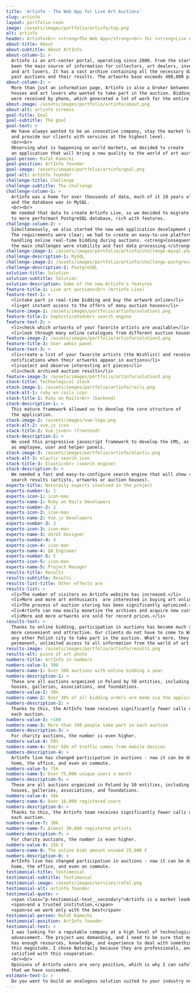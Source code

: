 ```yaml
---
title: 'Artinfo - The Web App for Live Art Auctions'
slug: artinfo
layout: portfolio-case
image: /assets/images/portfolio/artinfo/top.png
alt: artinfo
header: Artinfo<br> <strong>The Web App</strong><br> for <strong>Live Art Auctions</strong>
about-title: About
about-subtitle: About ArtInfo
about-column-1: >
  Artinfo is an art-center portal, operating since 2000. From the start, it has
  been the main source of information for collectors, art dealers, investors
  and art lovers. It has a vast archive containing all the necessary data about
  past auctions and their results. The artworks base exceeds 400,000 pieces.
about-column-2: >
  More than just an information page, Artinfo is also a broker between auction
  houses and art lovers who wanted to take part in the auction. Bidding orders
  were received by phone, which generated a lot of work for the entire team.
about-image: /assets/images/portfolio/artinfo/about.png
about-alt: artinfo screens
goal-title: Goal
goal-subtitle: The goal
goal-text: >
  We have always wanted to be an innovative company, stay the market leader
  and provide our clients with services at the highest level.
  <br><br>
  Observing what is happening on world markets, we decided to create
  an application that will bring a new quality to the world of art auctions.
goal-person: Rafał Kamecki
goal-position: ArtInfo founder
goal-image: /assets/images/portfolio/artinfo/goal.png
goal-alt: artinfo founder
challenge-title: Challenge
challenge-subtitle: The challenge
challenge-column-1: >
  Artinfo was a home for over thousands of data, much of it 10 years old,
  and the database was in MySQL.
  <br><br>
  We needed that data to create Artinfo Live, so we decided to migrate it all
  to more performant PostgreSQL database, rich with features.
challenge-column-2: >
  Simultaneously, we also started the new web application development process.
  The requirements were clear; we had to create an easy-to-use platform for
  handling online real-time bidding during auctions. <strong>Consequently,
  the main challenges were stability and fast data processing.</strong>
challenge-image-1: /assets/images/portfolio/artinfo/challenge-mysql.png
challenge-description-1: MySQL
challenge-image-2: /assets/images/portfolio/artinfo/challenge-postgresql.png
challenge-description-2: PostgreSQL
solution-title: Solution
solution-subtitle: Solution
solution-description: Some of the new Artinfo’s features
feature-title-1: Live art auctions<br> (Artinfo Live)
feature-text-1: >
  <li>take part in real-time bidding and buy the artwork online</li>
  <li>get instant access to the offers of many auction houses</li>
feature-image-1: /assets/images/portfolio/artinfo/solution1.png
feature-title-2: Sophisticated<br> search engine
feature-text-2: >
  <li>check which artworks of your favorite artists are available</li>
  <li>look through many online catalogues from different auction houses</li>
feature-image-2: /assets/images/portfolio/artinfo/solution2.png
feature-title-3: User admin panel
feature-text-3: >
  <li>create a list of your favorite artists (the Wishlist) and receive e-mail
  notifications when their artworks appear in auctions</li>
  <li>select and observe interesting art pieces</li>
  <li>check archived auction results</li>
feature-image-3: /assets/images/portfolio/artinfo/solution3.png
stack-title: Technological stack
stack-image-1: /assets/images/portfolio/artinfo/rails.png
stack-alt-1: ruby on rails icon
stack-title-1: Ruby on Rails<br> (backend)
stack-description-1: >
  This mature framework allowed us to develop the core structure of
  the application.
stack-image-2: /assets/images/vue-logo.png
stack-alt-2: vue.js icon
stack-title-2: Vue.js<br> (frontend)
stack-description-2: >
  We used this progressive javascript framework to develop the CMS, as well
  as employee, user and helper panels.
stack-image-3: /assets/images/portfolio/artinfo/elastic.png
stack-alt-3: elastic search icon
stack-title-3: Elastic<br> (search engine)
stack-description-3: >
  We needed a fast and easy-to-configure search engine that will show real-time
  search results (artists, artworks or auction houses).
experts-title: Naturaily experts involved in the project
experts-number-1: 1
experts-icon-1: icon-man
experts-name-1: Ruby on Rails Developers
experts-number-2: 2
experts-icon-2: icon-man
experts-name-2: Vue.js Developers
experts-number-3: 3
experts-icon-3: icon-man
experts-name-3: UX/UI Designer
experts-number-4: 4
experts-icon-4: icon-man
experts-name-4: QA Engineer
experts-number-5: 5
experts-icon-5: icon-man
experts-name-5: Project Manager
results-title: Results
results-subtitle: Results
results-list-title: Other effects are
results-list: >
  <li>The number of visitors on Artinfo website has increased.</li>
  <li>More and more art enthusiasts  are interested in buying art online.</li>
  <li>The process of auction storing has been significantly optimized.</li>
  <li>Artinfo can now easily monetize the archives and acquire new customers.</li>
  <li>More and more artworks are sold for record prices.</li>
results-text: >
  Thanks to online bidding, participation in auctions has become much simpler,
  more convenient and attractive. Our clients do not have to come to Warsaw or
  any other Polish city to take part in the auction. What's more, they have
  permanent, unlimited access to all information from the world of art.
results-image: /assets/images/portfolio/artinfo/results.png
results-alt: piece of art photo
numbers-title: ArtInfo in numbers
numbers-value-1: 300
numbers-name-1: Over 300 auctions with online bidding a year
numbers-description-1: >
  These are all auctions organized in Poland by 50 entities, including auction
  houses, galleries, associations, and foundations.
numbers-value-2: 30%
numbers-name-2: Over 30% of all bidding orders are made via the application
numbers-description-2: >
  Thanks to this, the ArtInfo team receives significantly fewer calls during
  each auction.
numbers-value-3: +100
numbers-name-3: More than 100 people take part in each auction
numbers-description-3: >
  For charity auctions, the number is even higher.
numbers-value-4: 50%
numbers-name-4: Over 50% of traffic comes from mobile devices
numbers-description-4: >
  Artinfo live has changed participation in auctions - now it can be done from
  home, the office, and even on commute.
numbers-value-5: 75k
numbers-name-5: Over 75,000 unique users a month
numbers-description-5: >
  These are all auctions organized in Poland by 50 entities, including auction
  houses, galleries, associations, and foundations.
numbers-value-6: 16k
numbers-name-6: Over 16,000 registered users
numbers-description-6: >
  Thanks to this, the Artinfo team receives significantly fewer calls during
  each auction.
numbers-value-7: 30k
numbers-name-7: Almost 30,000 registered artists
numbers-description-7: >
  For charity auctions, the number is even higher.
numbers-value-8: 25k €
numbers-name-8: The online bids amount exceed 25,000 €
numbers-description-8: >
  ArtInfo live has changed participation in auctions - now it can be done from
  home, the office, and even on commute.
testimonial-title: Testimonial
testimonial-subtitle: Testimonial
testimonial-image: /assets/images/services/rafal.png
testimonial-alt: artinfo founder
testimonial-quote: >
  <span class="p-testimonial-text__secondary">Artinfo is a market leader</span>
  <span>and a trusted institution,</span>
  <span>so we work only with the best</span>
testimonial-person: Rafał Kamecki
testimonial-position: ArtInfo founder
testimonial-text: >
  I was looking for a reputable company at a high level of technological
  advancement. The project was demanding, and I need to be sure that my partner
  has enough resources, knowledge, and experience to deal with something of
  this magnitude. I chose Naturaily because they are professionals, and I am
  satisfied with this cooperation.
  <br><br>
  Opinions of Artinfo users are very positive, which is why I can safely say
  that we have succeeded.
estimate-text-1: >
  Do you want to build an analogous solution suited to your industry needs?
---
```

